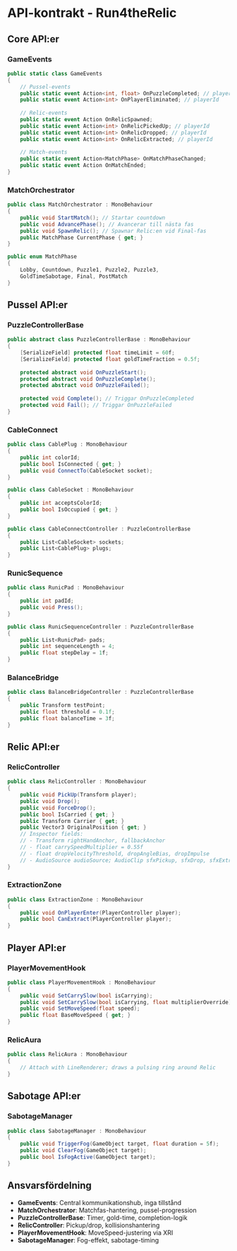 # API-kontrakt - Run4theRelic

## Core API:er

### GameEvents
```csharp
public static class GameEvents
{
    // Pussel-events
    public static event Action<int, float> OnPuzzleCompleted; // playerId, clearTime
    public static event Action<int> OnPlayerEliminated; // playerId
    
    // Relic-events
    public static event Action OnRelicSpawned;
    public static event Action<int> OnRelicPickedUp; // playerId
    public static event Action<int> OnRelicDropped; // playerId
    public static event Action<int> OnRelicExtracted; // playerId
    
    // Match-events
    public static event Action<MatchPhase> OnMatchPhaseChanged;
    public static event Action OnMatchEnded;
}
```

### MatchOrchestrator
```csharp
public class MatchOrchestrator : MonoBehaviour
{
    public void StartMatch(); // Startar countdown
    public void AdvancePhase(); // Avancerar till nästa fas
    public void SpawnRelic(); // Spawnar Relic:en vid Final-fas
    public MatchPhase CurrentPhase { get; }
}

public enum MatchPhase
{
    Lobby, Countdown, Puzzle1, Puzzle2, Puzzle3, 
    GoldTimeSabotage, Final, PostMatch
}
```

## Pussel API:er

### PuzzleControllerBase
```csharp
public abstract class PuzzleControllerBase : MonoBehaviour
{
    [SerializeField] protected float timeLimit = 60f;
    [SerializeField] protected float goldTimeFraction = 0.5f;
    
    protected abstract void OnPuzzleStart();
    protected abstract void OnPuzzleComplete();
    protected abstract void OnPuzzleFailed();
    
    protected void Complete(); // Triggar OnPuzzleCompleted
    protected void Fail(); // Triggar OnPuzzleFailed
}
```

### CableConnect
```csharp
public class CablePlug : MonoBehaviour
{
    public int colorId;
    public bool IsConnected { get; }
    public void ConnectTo(CableSocket socket);
}

public class CableSocket : MonoBehaviour
{
    public int acceptsColorId;
    public bool IsOccupied { get; }
}

public class CableConnectController : PuzzleControllerBase
{
    public List<CableSocket> sockets;
    public List<CablePlug> plugs;
}
```

### RunicSequence
```csharp
public class RunicPad : MonoBehaviour
{
    public int padId;
    public void Press();
}

public class RunicSequenceController : PuzzleControllerBase
{
    public List<RunicPad> pads;
    public int sequenceLength = 4;
    public float stepDelay = 1f;
}
```

### BalanceBridge
```csharp
public class BalanceBridgeController : PuzzleControllerBase
{
    public Transform testPoint;
    public float threshold = 0.1f;
    public float balanceTime = 3f;
}
```

## Relic API:er

### RelicController
```csharp
public class RelicController : MonoBehaviour
{
    public void PickUp(Transform player);
    public void Drop();
    public void ForceDrop();
    public bool IsCarried { get; }
    public Transform Carrier { get; }
    public Vector3 OriginalPosition { get; }
    // Inspector fields:
    // - Transform rightHandAnchor, fallbackAnchor
    // - float carrySpeedMultiplier = 0.55f
    // - float dropVelocityThreshold, dropAngleBias, dropImpulse
    // - AudioSource audioSource; AudioClip sfxPickup, sfxDrop, sfxExtract
}
```

### ExtractionZone
```csharp
public class ExtractionZone : MonoBehaviour
{
    public void OnPlayerEnter(PlayerController player);
    public bool CanExtract(PlayerController player);
}
```

## Player API:er

### PlayerMovementHook
```csharp
public class PlayerMovementHook : MonoBehaviour
{
    public void SetCarrySlow(bool isCarrying);
    public void SetCarrySlow(bool isCarrying, float multiplierOverride);
    public void SetMoveSpeed(float speed);
    public float BaseMoveSpeed { get; }
}
```

### RelicAura
```csharp
public class RelicAura : MonoBehaviour
{
    // Attach with LineRenderer; draws a pulsing ring around Relic
}
```

## Sabotage API:er

### SabotageManager
```csharp
public class SabotageManager : MonoBehaviour
{
    public void TriggerFog(GameObject target, float duration = 5f);
    public void ClearFog(GameObject target);
    public bool IsFogActive(GameObject target);
}
```

## Ansvarsfördelning

- **GameEvents**: Central kommunikationshub, inga tillstånd
- **MatchOrchestrator**: Matchfas-hantering, pussel-progression
- **PuzzleControllerBase**: Timer, gold-time, completion-logik
- **RelicController**: Pickup/drop, kollisionshantering
- **PlayerMovementHook**: MoveSpeed-justering via XRI
- **SabotageManager**: Fog-effekt, sabotage-timing 